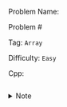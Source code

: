 Problem Name: []()

Problem #

Tag: `Array`

Difficulty: `Easy`

Cpp:

```cpp

```

<details>
  <summary>Note</summary>
  <li>Store <code>k-th</code> column</li>
  <li>Store another <code>vector</code></li>
</details>